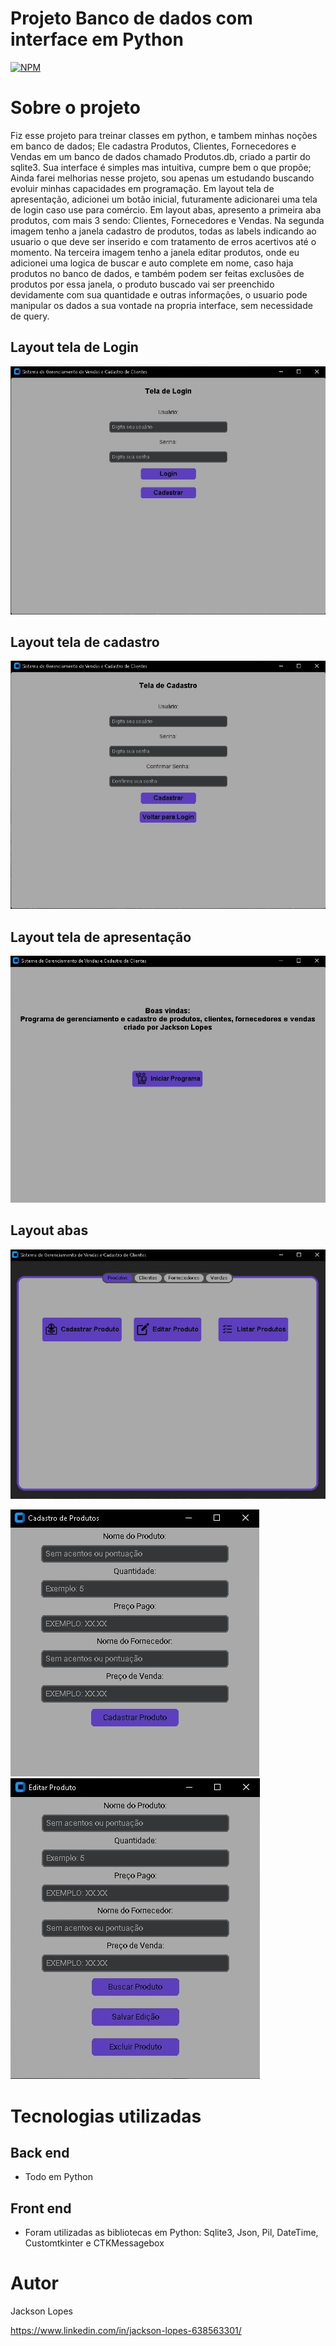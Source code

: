 # Projeto Banco de dados com interface em Python

[![NPM](https://img.shields.io/npm/l/react)](https://github.com/JacksonLopesdev/Projeto-banco-de-dados-inicial-/blob/main/LICENSE) 

# Sobre o projeto

Fiz esse projeto para treinar classes em python, e tambem minhas noções em banco de dados;
Ele cadastra Produtos, Clientes, Fornecedores e Vendas em um banco de dados chamado Produtos.db, criado a partir do sqlite3.
Sua interface é simples mas intuitiva, cumpre bem o que propõe;
Ainda farei melhorias nesse projeto, sou apenas um estudando buscando evoluir minhas capacidades em programação.
Em layout tela de apresentação, adicionei um botão inicial, futuramente adicionarei uma tela de login caso use para comércio.
Em layout abas, apresento a primeira aba produtos, com mais 3 sendo: Clientes, Fornecedores e Vendas.
Na segunda imagem tenho a janela cadastro de produtos, todas as labels indicando ao usuario o que deve ser inserido e com tratamento de erros acertivos até o momento.
Na terceira imagem tenho a janela editar produtos, onde eu adicionei uma logica de buscar e auto complete em nome, caso haja produtos no banco de dados, e também podem ser feitas exclusões de produtos por essa janela, o produto buscado vai ser preenchido devidamente com sua quantidade e outras informações, o usuario pode manipular os dados a sua vontade na propria interface, sem necessidade de query.

## Layout tela de Login
![login](https://github.com/JacksonLopesdev/Assets/blob/master/Projeto%20banco%20de%20dados/tela%20de%20login%20inicial.jpg)

## Layout tela de cadastro 
![cadastro](https://github.com/JacksonLopesdev/Assets/blob/master/Projeto%20banco%20de%20dados/tela%20de%20cadastro.jpg)

## Layout tela de apresentação
![Tela1](https://github.com/JacksonLopesdev/Assets/blob/master/Projeto%20banco%20de%20dados/Tela%20de%20apresentacao.jpg)


## Layout abas
![aba_produtos](https://github.com/JacksonLopesdev/Assets/blob/master/Projeto%20banco%20de%20dados/aba%20produtos.jpg)

![cadastro_produtos](https://github.com/JacksonLopesdev/Assets/blob/master/Projeto%20banco%20de%20dados/cadastro%20de%20produtos.jpg)
![editar_produto](https://github.com/JacksonLopesdev/Assets/blob/master/Projeto%20banco%20de%20dados/editar%20produtos.jpg)

# Tecnologias utilizadas
## Back end
- Todo em Python
## Front end
- Foram utilizadas as bibliotecas em Python: Sqlite3, Json, Pil, DateTime, Customtkinter e CTKMessagebox

# Autor

Jackson Lopes

https://www.linkedin.com/in/jackson-lopes-638563301/
